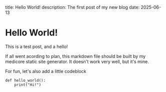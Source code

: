 title: Hello World!
description: The first post of my new blog
date: 2025-06-13

# Hello World!
This is a test post, and a hello!

If all went acording to plan, this markdown file should be built by my medicore static site generator. It doesn't work very well, but it's mine.

For fun, let's also add a little codeblock
``` {.python}
def hello_world():
    print("Hi!")
```
